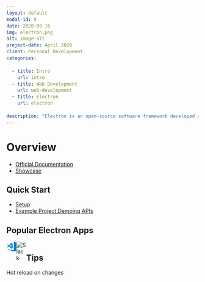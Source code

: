 ```yaml
---
layout: default
modal-id: 9
date: 2020-09-16
img: electron.png
alt: image-alt
project-date: April 2020
client: Personal Development
categories: 

  - title: Intro
    url: intro
  - title: Web Development
    url: web-development
  - title: Electron
    url: electron

description: "Electron is an open-source software framework developed and maintained by GitHub. It allows for the development of desktop GUI applications using web technologies: it combines the Chromium rendering engine and the Node.js runtime."
---
```


# Overview

- <a href="https://www.electronjs.org/" target="_blank">Official Documentation</a>
- <a href="https://www.electronjs.org/apps" target="_blank">Showcase</a>

## Quick Start

- [Setup](https://www.electronjs.org/docs/tutorial/development-environment#setting-up-macos)
- [Example Project Demoing APIs](https://www.electronjs.org/#get-started)

## Popular Electron Apps

[<img align="left" alt="Visual Studio Code" width="26px" src="https://raw.githubusercontent.com/github/explore/80688e429a7d4ef2fca1e82350fe8e3517d3494d/topics/visual-studio-code/visual-studio-code.png" />][vscode] 

[<img align="left" alt="Slack" width="26px" src="https://miro.medium.com/max/1200/1*LKzOm8aR2dMYUu8ZNvITFg.png" />][slack]


```terminal

```

## Tips

Hot reload on changes

```terminal
```

[vscode]: https://code.visualstudio.com/
[slack]: https://slack.com/intl/en-vn/

